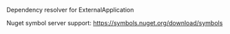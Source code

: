 Dependency resolver for ExternalApplication

Nuget symbol server support: https://symbols.nuget.org/download/symbols